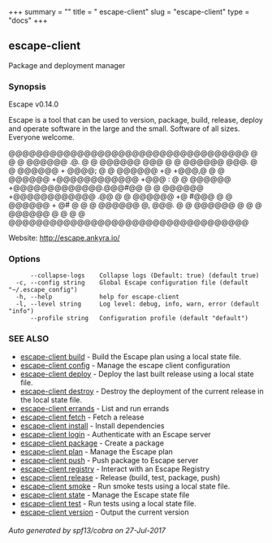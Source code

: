 +++
summary = ""
title = " escape-client"
slug = "escape-client"
type = "docs"
+++
## escape-client

Package and deployment manager

### Synopsis


Escape v0.14.0 

Escape is a tool that can be used to version, package, build, release, 
deploy and operate software in the large and the small. Software of all sizes. 
Everyone welcome.

    
  @@@@@@@@@@@@@@@@@@@@@@@@@@@@@@@@@@@
  @                                 @
  @ @@@@@@                .@.       @
  @ @@@@@@                @@@       @
  @ @@@@@@                @@@.      @
  @ @@@@@@    +             @@@@;   @
  @ @@@@@@   +@            +@@@,@   @
  @ @@@@@@  +@@@@@@@@@@@@  +@@@ :   @
  @ @@@@@@ +@@@@@@@@@@@@@.@@@#@@    @
  @ @@@@@@  +@@@@@@@@@@@@    .@@    @
  @ @@@@@@   +@             #@@@    @
  @ @@@@@@    +             @# @    @ 
  @ @@@@@@                  @, @@@. @
  @ @@@@@@                  @       @
  @ @@@@@@                  @       @
  @                                 @
  @@@@@@@@@@@@@@@@@@@@@@@@@@@@@@@@@@@
    
Website: http://escape.ankyra.io/


### Options

```
      --collapse-logs    Collapse logs (Default: true) (default true)
  -c, --config string    Global Escape configuration file (default "~/.escape_config")
  -h, --help             help for escape-client
  -l, --level string     Log level: debug, info, warn, error (default "info")
      --profile string   Configuration profile (default "default")
```

### SEE ALSO
* [escape-client build](../escape-client_build/)	 - Build the Escape plan using a local state file.
* [escape-client config](../escape-client_config/)	 - Manage the escape client configuration
* [escape-client deploy](../escape-client_deploy/)	 - Deploy the last built release using a local state file.
* [escape-client destroy](../escape-client_destroy/)	 - Destroy the deployment of the current release in the local state file.
* [escape-client errands](../escape-client_errands/)	 - List and run errands
* [escape-client fetch](../escape-client_fetch/)	 - Fetch a release
* [escape-client install](../escape-client_install/)	 - Install dependencies
* [escape-client login](../escape-client_login/)	 - Authenticate with an Escape server
* [escape-client package](../escape-client_package/)	 - Create a package
* [escape-client plan](../escape-client_plan/)	 - Manage the Escape plan
* [escape-client push](../escape-client_push/)	 - Push package to Escape server
* [escape-client registry](../escape-client_registry/)	 - Interact with an Escape Registry
* [escape-client release](../escape-client_release/)	 - Release (build, test, package, push)
* [escape-client smoke](../escape-client_smoke/)	 - Run smoke tests using a local state file.
* [escape-client state](../escape-client_state/)	 - Manage the Escape state file
* [escape-client test](../escape-client_test/)	 - Run tests using a local state file.
* [escape-client version](../escape-client_version/)	 - Output the current version

###### Auto generated by spf13/cobra on 27-Jul-2017
